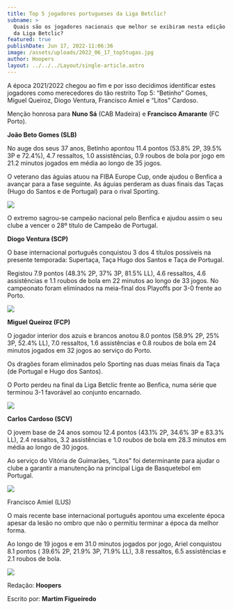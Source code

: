 ```yaml
---
title: Top 5 jogadores portugueses da Liga Betclic?
subname: >
  Quais são os jogadores nacionais que melhor se exibiram nesta edição 2021/2022
  da Liga Betclic? 
featured: true
publishDate: Jun 17, 2022-11:06:36
image: /assets/uploads/2022_06_17_top5tugas.jpg
author: Hoopers
layout: ../../../Layout/single-article.astro
---
```

<!--StartFragment-->

A época 2021/2022 chegou ao fim e por isso decidimos identificar estes jogadores como merecedores do tão restrito Top 5: “Betinho” Gomes, Miguel Queiroz, Diogo Ventura, Francisco Amiel e “Litos” Cardoso. 

Menção honrosa para **Nuno Sá** (CAB Madeira) e **Francisco Amarante** (FC Porto).

**João Beto Gomes (SLB)**

No auge dos seus 37 anos, Betinho apontou 11.4 pontos (53.8% 2P, 39.5% 3P e 72.4%), 4.7 ressaltos, 1.0 assistências, 0.9 roubos de bola por jogo em 21.2 minutos jogados em média ao longo de 35 jogos.

O veterano das águias atuou na FIBA Europe Cup, onde ajudou o Benfica a avançar para a fase seguinte. As águias perderam as duas finais das Taças (Hugo do Santos e de Portugal) para o rival Sporting.

![](/assets/uploads/2022_06_17_betotop5.jpg)

<!--EndFragment-->

<!--StartFragment-->

O extremo sagrou-se campeão nacional pelo Benfica e ajudou assim o seu clube a vencer o 28º título de Campeão de Portugal. 

**Diogo Ventura (SCP)**

O base internacional português conquistou 3 dos 4 títulos possíveis na presente temporada: Supertaça, Taça Hugo dos Santos e Taça de Portugal.

Registou 7.9 pontos (48.3% 2P, 37% 3P, 81.5% LL), 4.6 ressaltos, 4.6 assistências e 1.1 roubos de bola em 22 minutos ao longo de 33 jogos. No campeonato foram eliminados na meia-final dos Playoffs por 3-0 frente ao Porto.

![](/assets/uploads/2022_06_17_venturatop5.jpg)

<!--EndFragment-->

<!--StartFragment-->

**Miguel Queiroz (FCP)**

O jogador interior dos azuis e brancos anotou 8.0 pontos (58.9% 2P, 25% 3P, 52.4% LL), 7.0 ressaltos, 1.6 assistências e 0.8 roubos de bola em 24 minutos jogados em 32 jogos ao serviço do Porto.

Os dragões foram eliminados pelo Sporting nas duas meias finais da Taça (de Portugal e Hugo dos Santos).

O Porto perdeu na final da Liga Betclic frente ao Benfica, numa série que terminou 3-1 favorável ao conjunto encarnado.

<!--EndFragment-->

![](/assets/uploads/2022_06_17_queiroztop5.jpg)

<!--StartFragment-->

**Carlos Cardoso (SCV)** 

O jovem base de 24 anos somou 12.4 pontos (43.1% 2P, 34.6% 3P e 83.3% LL), 2.4 ressaltos, 3.2 assistências e 1.0 roubos de bola em 28.3 minutos em média ao longo de 30 jogos.

Ao serviço do Vitória de Guimarães, “Litos” foi determinante para ajudar o clube a garantir a manutenção na principal Liga de Basquetebol em Portugal.

<!--EndFragment-->

![](/assets/uploads/2022_06_17_litostop5.jpg)

<!--StartFragment-->

Francisco Amiel (LUS)

O mais recente base internacional português apontou uma excelente época apesar da lesão no ombro que não o permitiu terminar a época da melhor forma.

Ao longo de 19 jogos e em 31.0 minutos jogados por jogo, Ariel conquistou 8.1 pontos ( 39.6% 2P, 21.9% 3P, 71.9% LL), 3.8 ressaltos, 6.5 assistências e 2.1 roubos de bola.

<!--EndFragment-->

![](/assets/uploads/2022_06_17_amieltop5.jpg)

<!--StartFragment-->

Redação: **Hoopers**

Escrito por: **Martim Figueiredo**

<!--EndFragment-->